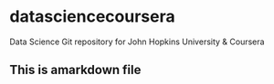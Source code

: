 # datasciencecoursera
Data Science Git repository for John Hopkins University &amp; Coursera

## This is amarkdown file
